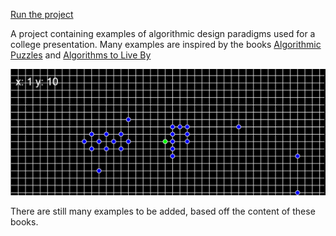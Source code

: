 [Run the project](https://glissando.github.io/Algorithms-Presentation)

A project containing examples of algorithmic design paradigms used for a college presentation. Many examples are inspired by the books [Algorithmic Puzzles](https://www.amazon.com/Algorithmic-Puzzles-Anany-Levitin/dp/0199740445) and [Algorithms to Live By](https://www.amazon.com/Algorithms-Live-Computer-Science-Decisions/dp/1627790365)

![alt text](https://github.com/Glissando/Algorithms-Presentation/blob/master/raw/iterative_algorithm.png "Iterative algorithm")

There are still many examples to be added, based off the content of these books.
